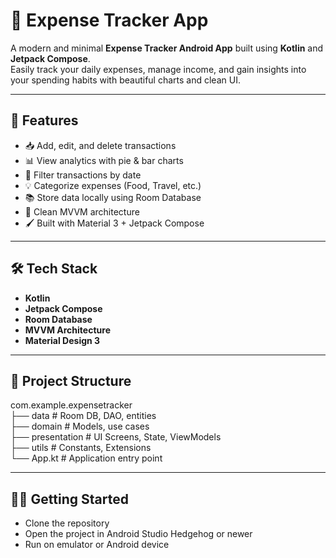 # 💸 Expense Tracker App

A modern and minimal **Expense Tracker Android App** built using **Kotlin** and **Jetpack Compose**.  
Easily track your daily expenses, manage income, and gain insights into your spending habits with beautiful charts and clean UI.

---

## 🚀 Features

- 📥 Add, edit, and delete transactions
- 📊 View analytics with pie & bar charts
- 📅 Filter transactions by date
- 💡 Categorize expenses (Food, Travel, etc.)
- 📚 Store data locally using Room Database
- 🧱 Clean MVVM architecture
- 🖌️ Built with Material 3 + Jetpack Compose

---

## 🛠️ Tech Stack

- **Kotlin**
- **Jetpack Compose**
- **Room Database**
- **MVVM Architecture**
- **Material Design 3**

---

## 📂 Project Structure

com.example.expensetracker  
├── data          # Room DB, DAO, entities  
├── domain        # Models, use cases  
├── presentation  # UI Screens, State, ViewModels  
├── utils         # Constants, Extensions  
└── App.kt        # Application entry point  

---

## 🧑‍💻 Getting Started

- Clone the repository
- Open the project in Android Studio Hedgehog or newer
- Run on emulator or Android device
